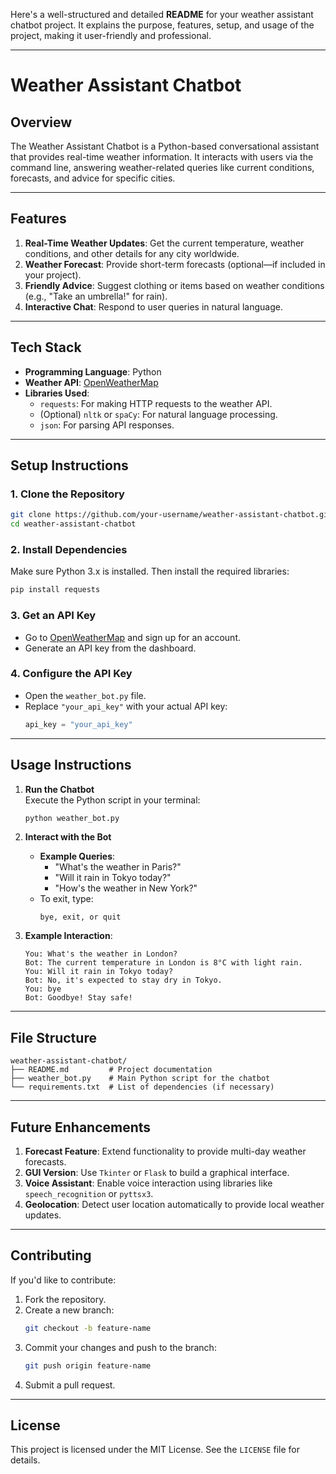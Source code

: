 Here's a well-structured and detailed **README** for your weather assistant chatbot project. It explains the purpose, features, setup, and usage of the project, making it user-friendly and professional.

---

# **Weather Assistant Chatbot**

## **Overview**
The Weather Assistant Chatbot is a Python-based conversational assistant that provides real-time weather information. It interacts with users via the command line, answering weather-related queries like current conditions, forecasts, and advice for specific cities.

---

## **Features**
1. **Real-Time Weather Updates**: Get the current temperature, weather conditions, and other details for any city worldwide.
2. **Weather Forecast**: Provide short-term forecasts (optional—if included in your project).
3. **Friendly Advice**: Suggest clothing or items based on weather conditions (e.g., "Take an umbrella!" for rain).
4. **Interactive Chat**: Respond to user queries in natural language.

---

## **Tech Stack**
- **Programming Language**: Python
- **Weather API**: [OpenWeatherMap](https://openweathermap.org/)
- **Libraries Used**:
  - `requests`: For making HTTP requests to the weather API.
  - (Optional) `nltk` or `spaCy`: For natural language processing.
  - `json`: For parsing API responses.

---

## **Setup Instructions**

### **1. Clone the Repository**
   ```bash
   git clone https://github.com/your-username/weather-assistant-chatbot.git
   cd weather-assistant-chatbot
   ```

### **2. Install Dependencies**
   Make sure Python 3.x is installed. Then install the required libraries:
   ```bash
   pip install requests
   ```

### **3. Get an API Key**
   - Go to [OpenWeatherMap](https://openweathermap.org/) and sign up for an account.
   - Generate an API key from the dashboard.

### **4. Configure the API Key**
   - Open the `weather_bot.py` file.
   - Replace `"your_api_key"` with your actual API key:
     ```python
     api_key = "your_api_key"
     ```

---

## **Usage Instructions**

1. **Run the Chatbot**  
   Execute the Python script in your terminal:
   ```bash
   python weather_bot.py
   ```

2. **Interact with the Bot**  
   - **Example Queries**:
     - "What's the weather in Paris?"
     - "Will it rain in Tokyo today?"
     - "How's the weather in New York?"
   - To exit, type:
     ```text
     bye, exit, or quit
     ```

3. **Example Interaction**:
   ```
   You: What's the weather in London?
   Bot: The current temperature in London is 8°C with light rain.
   You: Will it rain in Tokyo today?
   Bot: No, it's expected to stay dry in Tokyo.
   You: bye
   Bot: Goodbye! Stay safe!
   ```

---

## **File Structure**
```
weather-assistant-chatbot/
├── README.md         # Project documentation
├── weather_bot.py    # Main Python script for the chatbot
└── requirements.txt  # List of dependencies (if necessary)
```

---

## **Future Enhancements**
1. **Forecast Feature**: Extend functionality to provide multi-day weather forecasts.
2. **GUI Version**: Use `Tkinter` or `Flask` to build a graphical interface.
3. **Voice Assistant**: Enable voice interaction using libraries like `speech_recognition` or `pyttsx3`.
4. **Geolocation**: Detect user location automatically to provide local weather updates.

---

## **Contributing**
If you'd like to contribute:
1. Fork the repository.
2. Create a new branch:  
   ```bash
   git checkout -b feature-name
   ```
3. Commit your changes and push to the branch:  
   ```bash
   git push origin feature-name
   ```
4. Submit a pull request.

---

## **License**
This project is licensed under the MIT License. See the `LICENSE` file for details.
